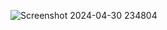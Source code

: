 ![Screenshot 2024-04-30 234804](https://github.com/Naidu727/BOOK-STORE-MERNAPP/assets/130582105/ffd265e7-8bf7-4cdc-96a9-0248ff61c8e1)
